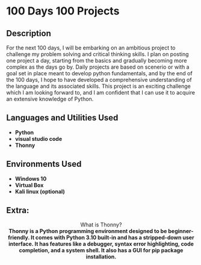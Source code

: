 <h1>100 Days 100 Projects</h1>

<!-- ### [YouTube Demonstration](https://youtu.be/7eJexJVCqJo) -->

<h2>Description</h2>
For the next 100 days, I will be embarking on an ambitious project to challenge my problem solving and critical thinking skills. I plan on posting one project a day, starting from the basics and gradually becoming more complex as the days go by. Daily projects are based on scenerio or with a goal set in place meant to develop python fundamentals, and by the end of the 100 days, I hope to have developed a comprehensive understanding of the language and its associated skills. This project is an exciting challenge which I am looking forward to, and I am confident that I can use it to acquire an extensive knowledge of Python.
<br />


<h2>Languages and Utilities Used</h2>

- <b>Python</b>
- <b>visual studio code</b>
- <b>Thonny</b>
<h2>Environments Used </h2>

- <b>Windows 10</b> 
- <b>Virtual Box</b>
- <b>Kali linux (optional)</b>

<h2>Extra:</h2>


<p align="center">
What is Thonny? <br/>
<b>
Thonny is a Python programming environment designed to be beginner-friendly. It comes with Python 3.10 built-in and has a stripped-down user interface. It has features like a debugger, syntax error highlighting, code completion, and a system shell. It also has a GUI for pip package installation.</b>
<br />
<br />
<!--
<img src="https://rpi-magazines.s3-eu-west-1.amazonaws.com/magpi/legacy-assets/2017/06/step5_thonny.png" height="80%" width="80%" alt="Disk Sanitization Steps"/>

<br />
<br />
Select the disk:  <br/>
<img src="https://i.imgur.com/tcTyMUE.png" height="80%" width="80%" alt="Disk Sanitization Steps"/>
<br />
<br />
Enter the number of passes: <br/>
<img src="https://i.imgur.com/nCIbXbg.png" height="80%" width="80%" alt="Disk Sanitization Steps"/>
<br />
<br />
Confirm your selection:  <br/>
<img src="https://i.imgur.com/cdFHBiU.png" height="80%" width="80%" alt="Disk Sanitization Steps"/>
<br />
<br />
Wait for process to complete (may take some time):  <br/>
<img src="https://i.imgur.com/JL945Ga.png" height="80%" width="80%" alt="Disk Sanitization Steps"/>
<br />
<br />
Sanitization complete:  <br/>
<img src="https://i.imgur.com/K71yaM2.png" height="80%" width="80%" alt="Disk Sanitization Steps"/>
<br />
<br />
Observe the wiped disk:  <br/>
<img src="https://i.imgur.com/AeZkvFQ.png" height="80%" width="80%" alt="Disk Sanitization Steps"/>
</p> -->

<!--
 ```diff
- text in red
+ text in green
! text in orange
# text in gray
@@ text in purple (and bold)@@
```
--!>
